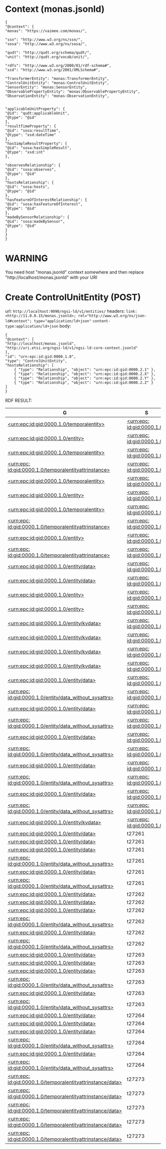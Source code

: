 # Context (monas.jsonld)
```
{
"@context": {
"monas": "https://vaimee.com/monas/",

"ssn": "http://www.w3.org/ns/ssn/",
"sosa": "http://www.w3.org/ns/sosa/",

"qudt": "http://qudt.org/schema/qudt/",
"unit": "http://qudt.org/vocab/unit/",

"rdfs": "http://www.w3.org/2000/01/rdf-schema#",
"xsd": "http://www.w3.org/2001/XMLSchema#",

"TransformerEntity": "monas:TransformerEntity",
"ControlUnitEntity": "monas:ControlUnitEntity",
"SensorEntity": "monas:SensorEntity",
"ObservablePropertyEntity": "monas:ObservablePropertyEntity",
"ObservationEntity": "monas:ObservationEntity",


"applicableUnitProperty": {
"@id": "qudt:applicableUnit",
"@type": "@id"
},
"resultTimeProperty": {
"@id": "sosa:resultTime",
"@type": "xsd:dateTime"
},
"hasSimpleResultProperty": {
"@id": "sosa:hasSimpleResult",
"@type": "xsd:int"
},

"observesRelationship": {
"@id": "sosa:observes",
"@type": "@id"
},
"hostsRelationship": {
"@id": "sosa:hosts",
"@type": "@id"
},
"hasFeatureOfInterestRelationship": {
"@id": "sosa:hasFeatureOfInterest",
"@type": "@id"
},
"madeBySensorRelationship": {
"@id": "sosa:madeBySensor",
"@type": "@id"
}
}
}
```
# WARNING
You need host "monas.jsonld" context somewhere and then replace "http://localhost/monas.jsonld" with your URI

# Create ControlUnitEntity (POST)
url: 		```http://localhost:9090/ngsi-ld/v1/entities/```
headers:
		```link:<http://11.0.0.15/monas.jsonld>; rel="http://www.w3.org/ns/json-ld#context"; type="application/ld+json"```
		```content-type:application/ld+json```
body:
```
{
"@context": [
"http://localhost/monas.jsonld",
"http://uri.etsi.org/ngsi-ld/v1/ngsi-ld-core-context.jsonld"
],
"id": "urn:epc:id:gid:0000.1.0",
"type": "ControlUnitEntity",
"hostsRelationship": [
	{ "type": "Relationship", "object": "urn:epc:id:gid:0000.2.1" },
	{ "type": "Relationship", "object": "urn:epc:id:gid:0000.2.X" },
	{ "type": "Relationship", "object": "urn:epc:id:gid:0000.2.Y" },
	{ "type": "Relationship", "object": "urn:epc:id:gid:0000.2.Z" }
]
}
```

RDF RESULT:

<table><thead><tr><th>G</th><th>S</th><th>P</th><th>O</th></tr></thead><tbody><tr><td class="uri"><a href="#explore:kb:%3Curn%3Aepc%3Aid%3Agid%3A0000.1.0%2Ftemporalentity%3E">&lt;urn:epc:&#8203;id:gid:0000.1.0/temporalentity&gt;</a></td><td class="uri"><a href="#explore:kb:%3Curn%3Aepc%3Aid%3Agid%3A0000.1.0%3E">&lt;urn:epc:&#8203;id:gid:0000.1.0&gt;</a></td><td class="uri"><a href="#explore:kb:%3Chttp%3A%2F%2Flocalhost%3A3000%2Fngsi%2Fcreatedat%3E">&lt;http://localhost:3000/ngsi/createdat&gt;</a></td><td class="literal">2021-11-15T09:24:13.125029Z</td></tr><tr><td class="uri"><a href="#explore:kb:%3Curn%3Aepc%3Aid%3Agid%3A0000.1.0%2Fentity%3E">&lt;urn:epc:&#8203;id:gid:0000.1.0/entity&gt;</a></td><td class="uri"><a href="#explore:kb:%3Curn%3Aepc%3Aid%3Agid%3A0000.1.0%3E">&lt;urn:epc:&#8203;id:gid:0000.1.0&gt;</a></td><td class="uri"><a href="#explore:kb:%3Chttp%3A%2F%2Flocalhost%3A3000%2Fngsi%2Fid%3E">&lt;http://localhost:3000/ngsi/id&gt;</a></td><td class="literal">urn:epc:&#8203;id:gid:0000.1.0</td></tr><tr><td class="uri"><a href="#explore:kb:%3Curn%3Aepc%3Aid%3Agid%3A0000.1.0%2Ftemporalentity%3E">&lt;urn:epc:&#8203;id:gid:0000.1.0/temporalentity&gt;</a></td><td class="uri"><a href="#explore:kb:%3Curn%3Aepc%3Aid%3Agid%3A0000.1.0%3E">&lt;urn:epc:&#8203;id:gid:0000.1.0&gt;</a></td><td class="uri"><a href="#explore:kb:%3Chttp%3A%2F%2Flocalhost%3A3000%2Fngsi%2Fid%3E">&lt;http://localhost:3000/ngsi/id&gt;</a></td><td class="literal">urn:epc:&#8203;id:gid:0000.1.0</td></tr><tr><td class="uri"><a href="#explore:kb:%3Curn%3Aepc%3Aid%3Agid%3A0000.1.0%2Ftemporalentityattrinstance%3E">&lt;urn:epc:&#8203;id:gid:0000.1.0/temporalentityattrinstance&gt;</a></td><td class="uri"><a href="#explore:kb:%3Curn%3Aepc%3Aid%3Agid%3A0000.1.0%3E">&lt;urn:epc:&#8203;id:gid:0000.1.0&gt;</a></td><td class="uri"><a href="#explore:kb:%3Chttp%3A%2F%2Flocalhost%3A3000%2Fngsi%2Fid%3E">&lt;http://localhost:3000/ngsi/id&gt;</a></td><td class="literal">urn:epc:&#8203;id:gid:0000.1.0</td></tr><tr><td class="uri"><a href="#explore:kb:%3Curn%3Aepc%3Aid%3Agid%3A0000.1.0%2Ftemporalentity%3E">&lt;urn:epc:&#8203;id:gid:0000.1.0/temporalentity&gt;</a></td><td class="uri"><a href="#explore:kb:%3Curn%3Aepc%3Aid%3Agid%3A0000.1.0%3E">&lt;urn:epc:&#8203;id:gid:0000.1.0&gt;</a></td><td class="uri"><a href="#explore:kb:%3Chttp%3A%2F%2Flocalhost%3A3000%2Fngsi%2Fmodifiedat%3E">&lt;http://localhost:3000/ngsi/modifiedat&gt;</a></td><td class="literal">2021-11-15T09:24:13.125029Z</td></tr><tr><td class="uri"><a href="#explore:kb:%3Curn%3Aepc%3Aid%3Agid%3A0000.1.0%2Fentity%3E">&lt;urn:epc:&#8203;id:gid:0000.1.0/entity&gt;</a></td><td class="uri"><a href="#explore:kb:%3Curn%3Aepc%3Aid%3Agid%3A0000.1.0%3E">&lt;urn:epc:&#8203;id:gid:0000.1.0&gt;</a></td><td class="uri"><a href="#explore:kb:%3Chttp%3A%2F%2Flocalhost%3A3000%2Fngsi%2Ftype%3E">&lt;http://localhost:3000/ngsi/type&gt;</a></td><td class="literal">https://vaimee.com/monas/ControlUnitEntity</td></tr><tr><td class="uri"><a href="#explore:kb:%3Curn%3Aepc%3Aid%3Agid%3A0000.1.0%2Ftemporalentity%3E">&lt;urn:epc:&#8203;id:gid:0000.1.0/temporalentity&gt;</a></td><td class="uri"><a href="#explore:kb:%3Curn%3Aepc%3Aid%3Agid%3A0000.1.0%3E">&lt;urn:epc:&#8203;id:gid:0000.1.0&gt;</a></td><td class="uri"><a href="#explore:kb:%3Chttp%3A%2F%2Flocalhost%3A3000%2Fngsi%2Ftype%3E">&lt;http://localhost:3000/ngsi/type&gt;</a></td><td class="literal">https://vaimee.com/monas/ControlUnitEntity</td></tr><tr><td class="uri"><a href="#explore:kb:%3Curn%3Aepc%3Aid%3Agid%3A0000.1.0%2Ftemporalentityattrinstance%3E">&lt;urn:epc:&#8203;id:gid:0000.1.0/temporalentityattrinstance&gt;</a></td><td class="uri"><a href="#explore:kb:%3Curn%3Aepc%3Aid%3Agid%3A0000.1.0%3E">&lt;urn:epc:&#8203;id:gid:0000.1.0&gt;</a></td><td class="uri"><a href="#explore:kb:%3Chttp%3A%2F%2Flocalhost%3A3000%2Fngsi%2FattributeId%3E">&lt;http://localhost:3000/ngsi/attributeId&gt;</a></td><td class="literal">http://www.w3.org/ns/sosa/hosts</td></tr><tr><td class="uri"><a href="#explore:kb:%3Curn%3Aepc%3Aid%3Agid%3A0000.1.0%2Fentity%3E">&lt;urn:epc:&#8203;id:gid:0000.1.0/entity&gt;</a></td><td class="uri"><a href="#explore:kb:%3Curn%3Aepc%3Aid%3Agid%3A0000.1.0%3E">&lt;urn:epc:&#8203;id:gid:0000.1.0&gt;</a></td><td class="uri"><a href="#explore:kb:%3Chttp%3A%2F%2Flocalhost%3A3000%2Fngsi%2Fdata%3E">&lt;http://localhost:3000/ngsi/data&gt;</a></td><td class="uri"><a href="#explore:kb:%3Curn%3Aepc%3Aid%3Agid%3A0000.1.0%2Fentity%2Fdata%3E">&lt;urn:epc:&#8203;id:gid:0000.1.0/entity/data&gt;</a></td></tr><tr><td class="uri"><a href="#explore:kb:%3Curn%3Aepc%3Aid%3Agid%3A0000.1.0%2Ftemporalentityattrinstance%3E">&lt;urn:epc:&#8203;id:gid:0000.1.0/temporalentityattrinstance&gt;</a></td><td class="uri"><a href="#explore:kb:%3Curn%3Aepc%3Aid%3Agid%3A0000.1.0%3E">&lt;urn:epc:&#8203;id:gid:0000.1.0&gt;</a></td><td class="uri"><a href="#explore:kb:%3Chttp%3A%2F%2Flocalhost%3A3000%2Fngsi%2Fdata%3E">&lt;http://localhost:3000/ngsi/data&gt;</a></td><td class="uri"><a href="#explore:kb:%3Curn%3Aepc%3Aid%3Agid%3A0000.1.0%2Ftemporalentityattrinstance%2Fdata%3E">&lt;urn:epc:&#8203;id:gid:0000.1.0/temporalentityattrinstance/data&gt;</a></td></tr><tr><td class="uri"><a href="#explore:kb:%3Curn%3Aepc%3Aid%3Agid%3A0000.1.0%2Fentity%2Fdata%3E">&lt;urn:epc:&#8203;id:gid:0000.1.0/entity/data&gt;</a></td><td class="uri"><a href="#explore:kb:%3Curn%3Aepc%3Aid%3Agid%3A0000.1.0%3E">&lt;urn:epc:&#8203;id:gid:0000.1.0&gt;</a></td><td class="uri"><a href="#explore:kb:%3Chttps%3A%2F%2Furi.etsi.org%2Fngsi-ld%2FcreatedAt%3E">&lt;https://uri.etsi.org/ngsi-ld/createdAt&gt;</a></td><td class="literal">2021-11-15T09:24:13.125029Z</td></tr><tr><td class="uri"><a href="#explore:kb:%3Curn%3Aepc%3Aid%3Agid%3A0000.1.0%2Fentity%2Fdata%3E">&lt;urn:epc:&#8203;id:gid:0000.1.0/entity/data&gt;</a></td><td class="uri"><a href="#explore:kb:%3Curn%3Aepc%3Aid%3Agid%3A0000.1.0%3E">&lt;urn:epc:&#8203;id:gid:0000.1.0&gt;</a></td><td class="uri"><a href="#explore:kb:%3Chttps%3A%2F%2Furi.etsi.org%2Fngsi-ld%2FmodifiedAt%3E">&lt;https://uri.etsi.org/ngsi-ld/modifiedAt&gt;</a></td><td class="literal">2021-11-15T09:24:13.125029Z</td></tr><tr><td class="uri"><a href="#explore:kb:%3Curn%3Aepc%3Aid%3Agid%3A0000.1.0%2Fentity%3E">&lt;urn:epc:&#8203;id:gid:0000.1.0/entity&gt;</a></td><td class="uri"><a href="#explore:kb:%3Curn%3Aepc%3Aid%3Agid%3A0000.1.0%3E">&lt;urn:epc:&#8203;id:gid:0000.1.0&gt;</a></td><td class="uri"><a href="#explore:kb:%3Chttp%3A%2F%2Flocalhost%3A3000%2Fngsi%2Fdata_without_sysattrs%3E">&lt;http://localhost:3000/ngsi/data_without_sysattrs&gt;</a></td><td class="uri"><a href="#explore:kb:%3Curn%3Aepc%3Aid%3Agid%3A0000.1.0%2Fentity%2Fdata_without_sysattrs%3E">&lt;urn:epc:&#8203;id:gid:0000.1.0/entity/data_without_sysattrs&gt;</a></td></tr><tr><td class="uri"><a href="#explore:kb:%3Curn%3Aepc%3Aid%3Agid%3A0000.1.0%2Fentity%3E">&lt;urn:epc:&#8203;id:gid:0000.1.0/entity&gt;</a></td><td class="uri"><a href="#explore:kb:%3Curn%3Aepc%3Aid%3Agid%3A0000.1.0%3E">&lt;urn:epc:&#8203;id:gid:0000.1.0&gt;</a></td><td class="uri"><a href="#explore:kb:%3Chttp%3A%2F%2Flocalhost%3A3000%2Fngsi%2Fkvdata%3E">&lt;http://localhost:3000/ngsi/kvdata&gt;</a></td><td class="uri"><a href="#explore:kb:%3Curn%3Aepc%3Aid%3Agid%3A0000.1.0%2Fentity%2Fkvdata%3E">&lt;urn:epc:&#8203;id:gid:0000.1.0/entity/kvdata&gt;</a></td></tr><tr><td class="uri"><a href="#explore:kb:%3Curn%3Aepc%3Aid%3Agid%3A0000.1.0%2Fentity%2Fkvdata%3E">&lt;urn:epc:&#8203;id:gid:0000.1.0/entity/kvdata&gt;</a></td><td class="uri"><a href="#explore:kb:%3Curn%3Aepc%3Aid%3Agid%3A0000.1.0%3E">&lt;urn:epc:&#8203;id:gid:0000.1.0&gt;</a></td><td class="uri"><a href="#explore:kb:%3Chttp%3A%2F%2Fwww.w3.org%2Fns%2Fsosa%2Fhosts%3E">&lt;http://www.w3.org/ns/sosa/hosts&gt;</a></td><td class="literal">urn:epc:&#8203;id:gid:0000.2.1</td></tr><tr><td class="uri"><a href="#explore:kb:%3Curn%3Aepc%3Aid%3Agid%3A0000.1.0%2Fentity%2Fkvdata%3E">&lt;urn:epc:&#8203;id:gid:0000.1.0/entity/kvdata&gt;</a></td><td class="uri"><a href="#explore:kb:%3Curn%3Aepc%3Aid%3Agid%3A0000.1.0%3E">&lt;urn:epc:&#8203;id:gid:0000.1.0&gt;</a></td><td class="uri"><a href="#explore:kb:%3Chttp%3A%2F%2Fwww.w3.org%2Fns%2Fsosa%2Fhosts%3E">&lt;http://www.w3.org/ns/sosa/hosts&gt;</a></td><td class="literal">urn:epc:&#8203;id:gid:0000.2.X</td></tr><tr><td class="uri"><a href="#explore:kb:%3Curn%3Aepc%3Aid%3Agid%3A0000.1.0%2Fentity%2Fkvdata%3E">&lt;urn:epc:&#8203;id:gid:0000.1.0/entity/kvdata&gt;</a></td><td class="uri"><a href="#explore:kb:%3Curn%3Aepc%3Aid%3Agid%3A0000.1.0%3E">&lt;urn:epc:&#8203;id:gid:0000.1.0&gt;</a></td><td class="uri"><a href="#explore:kb:%3Chttp%3A%2F%2Fwww.w3.org%2Fns%2Fsosa%2Fhosts%3E">&lt;http://www.w3.org/ns/sosa/hosts&gt;</a></td><td class="literal">urn:epc:&#8203;id:gid:0000.2.Y</td></tr><tr><td class="uri"><a href="#explore:kb:%3Curn%3Aepc%3Aid%3Agid%3A0000.1.0%2Fentity%2Fkvdata%3E">&lt;urn:epc:&#8203;id:gid:0000.1.0/entity/kvdata&gt;</a></td><td class="uri"><a href="#explore:kb:%3Curn%3Aepc%3Aid%3Agid%3A0000.1.0%3E">&lt;urn:epc:&#8203;id:gid:0000.1.0&gt;</a></td><td class="uri"><a href="#explore:kb:%3Chttp%3A%2F%2Fwww.w3.org%2Fns%2Fsosa%2Fhosts%3E">&lt;http://www.w3.org/ns/sosa/hosts&gt;</a></td><td class="literal">urn:epc:&#8203;id:gid:0000.2.Z</td></tr><tr><td class="uri"><a href="#explore:kb:%3Curn%3Aepc%3Aid%3Agid%3A0000.1.0%2Fentity%2Fdata%3E">&lt;urn:epc:&#8203;id:gid:0000.1.0/entity/data&gt;</a></td><td class="uri"><a href="#explore:kb:%3Curn%3Aepc%3Aid%3Agid%3A0000.1.0%3E">&lt;urn:epc:&#8203;id:gid:0000.1.0&gt;</a></td><td class="uri"><a href="#explore:kb:%3Chttp%3A%2F%2Fwww.w3.org%2Fns%2Fsosa%2Fhosts%3E">&lt;http://www.w3.org/ns/sosa/hosts&gt;</a></td><td class="bnode">t27261</td></tr><tr><td class="uri"><a href="#explore:kb:%3Curn%3Aepc%3Aid%3Agid%3A0000.1.0%2Fentity%2Fdata_without_sysattrs%3E">&lt;urn:epc:&#8203;id:gid:0000.1.0/entity/data_without_sysattrs&gt;</a></td><td class="uri"><a href="#explore:kb:%3Curn%3Aepc%3Aid%3Agid%3A0000.1.0%3E">&lt;urn:epc:&#8203;id:gid:0000.1.0&gt;</a></td><td class="uri"><a href="#explore:kb:%3Chttp%3A%2F%2Fwww.w3.org%2Fns%2Fsosa%2Fhosts%3E">&lt;http://www.w3.org/ns/sosa/hosts&gt;</a></td><td class="bnode">t27261</td></tr><tr><td class="uri"><a href="#explore:kb:%3Curn%3Aepc%3Aid%3Agid%3A0000.1.0%2Fentity%2Fdata%3E">&lt;urn:epc:&#8203;id:gid:0000.1.0/entity/data&gt;</a></td><td class="uri"><a href="#explore:kb:%3Curn%3Aepc%3Aid%3Agid%3A0000.1.0%3E">&lt;urn:epc:&#8203;id:gid:0000.1.0&gt;</a></td><td class="uri"><a href="#explore:kb:%3Chttp%3A%2F%2Fwww.w3.org%2Fns%2Fsosa%2Fhosts%3E">&lt;http://www.w3.org/ns/sosa/hosts&gt;</a></td><td class="bnode">t27262</td></tr><tr><td class="uri"><a href="#explore:kb:%3Curn%3Aepc%3Aid%3Agid%3A0000.1.0%2Fentity%2Fdata_without_sysattrs%3E">&lt;urn:epc:&#8203;id:gid:0000.1.0/entity/data_without_sysattrs&gt;</a></td><td class="uri"><a href="#explore:kb:%3Curn%3Aepc%3Aid%3Agid%3A0000.1.0%3E">&lt;urn:epc:&#8203;id:gid:0000.1.0&gt;</a></td><td class="uri"><a href="#explore:kb:%3Chttp%3A%2F%2Fwww.w3.org%2Fns%2Fsosa%2Fhosts%3E">&lt;http://www.w3.org/ns/sosa/hosts&gt;</a></td><td class="bnode">t27262</td></tr><tr><td class="uri"><a href="#explore:kb:%3Curn%3Aepc%3Aid%3Agid%3A0000.1.0%2Fentity%2Fdata%3E">&lt;urn:epc:&#8203;id:gid:0000.1.0/entity/data&gt;</a></td><td class="uri"><a href="#explore:kb:%3Curn%3Aepc%3Aid%3Agid%3A0000.1.0%3E">&lt;urn:epc:&#8203;id:gid:0000.1.0&gt;</a></td><td class="uri"><a href="#explore:kb:%3Chttp%3A%2F%2Fwww.w3.org%2Fns%2Fsosa%2Fhosts%3E">&lt;http://www.w3.org/ns/sosa/hosts&gt;</a></td><td class="bnode">t27263</td></tr><tr><td class="uri"><a href="#explore:kb:%3Curn%3Aepc%3Aid%3Agid%3A0000.1.0%2Fentity%2Fdata_without_sysattrs%3E">&lt;urn:epc:&#8203;id:gid:0000.1.0/entity/data_without_sysattrs&gt;</a></td><td class="uri"><a href="#explore:kb:%3Curn%3Aepc%3Aid%3Agid%3A0000.1.0%3E">&lt;urn:epc:&#8203;id:gid:0000.1.0&gt;</a></td><td class="uri"><a href="#explore:kb:%3Chttp%3A%2F%2Fwww.w3.org%2Fns%2Fsosa%2Fhosts%3E">&lt;http://www.w3.org/ns/sosa/hosts&gt;</a></td><td class="bnode">t27263</td></tr><tr><td class="uri"><a href="#explore:kb:%3Curn%3Aepc%3Aid%3Agid%3A0000.1.0%2Fentity%2Fdata%3E">&lt;urn:epc:&#8203;id:gid:0000.1.0/entity/data&gt;</a></td><td class="uri"><a href="#explore:kb:%3Curn%3Aepc%3Aid%3Agid%3A0000.1.0%3E">&lt;urn:epc:&#8203;id:gid:0000.1.0&gt;</a></td><td class="uri"><a href="#explore:kb:%3Chttp%3A%2F%2Fwww.w3.org%2Fns%2Fsosa%2Fhosts%3E">&lt;http://www.w3.org/ns/sosa/hosts&gt;</a></td><td class="bnode">t27264</td></tr><tr><td class="uri"><a href="#explore:kb:%3Curn%3Aepc%3Aid%3Agid%3A0000.1.0%2Fentity%2Fdata_without_sysattrs%3E">&lt;urn:epc:&#8203;id:gid:0000.1.0/entity/data_without_sysattrs&gt;</a></td><td class="uri"><a href="#explore:kb:%3Curn%3Aepc%3Aid%3Agid%3A0000.1.0%3E">&lt;urn:epc:&#8203;id:gid:0000.1.0&gt;</a></td><td class="uri"><a href="#explore:kb:%3Chttp%3A%2F%2Fwww.w3.org%2Fns%2Fsosa%2Fhosts%3E">&lt;http://www.w3.org/ns/sosa/hosts&gt;</a></td><td class="bnode">t27264</td></tr><tr><td class="uri"><a href="#explore:kb:%3Curn%3Aepc%3Aid%3Agid%3A0000.1.0%2Fentity%2Fdata%3E">&lt;urn:epc:&#8203;id:gid:0000.1.0/entity/data&gt;</a></td><td class="uri"><a href="#explore:kb:%3Curn%3Aepc%3Aid%3Agid%3A0000.1.0%3E">&lt;urn:epc:&#8203;id:gid:0000.1.0&gt;</a></td><td class="uri"><a href="#explore:kb:rdf%3Atype">rdf:type</a></td><td class="uri"><a href="#explore:kb:%3Chttps%3A%2F%2Fvaimee.com%2Fmonas%2FControlUnitEntity%3E">&lt;https://vaimee.com/monas/ControlUnitEntity&gt;</a></td></tr><tr><td class="uri"><a href="#explore:kb:%3Curn%3Aepc%3Aid%3Agid%3A0000.1.0%2Fentity%2Fdata_without_sysattrs%3E">&lt;urn:epc:&#8203;id:gid:0000.1.0/entity/data_without_sysattrs&gt;</a></td><td class="uri"><a href="#explore:kb:%3Curn%3Aepc%3Aid%3Agid%3A0000.1.0%3E">&lt;urn:epc:&#8203;id:gid:0000.1.0&gt;</a></td><td class="uri"><a href="#explore:kb:rdf%3Atype">rdf:type</a></td><td class="uri"><a href="#explore:kb:%3Chttps%3A%2F%2Fvaimee.com%2Fmonas%2FControlUnitEntity%3E">&lt;https://vaimee.com/monas/ControlUnitEntity&gt;</a></td></tr><tr><td class="uri"><a href="#explore:kb:%3Curn%3Aepc%3Aid%3Agid%3A0000.1.0%2Fentity%2Fkvdata%3E">&lt;urn:epc:&#8203;id:gid:0000.1.0/entity/kvdata&gt;</a></td><td class="uri"><a href="#explore:kb:%3Curn%3Aepc%3Aid%3Agid%3A0000.1.0%3E">&lt;urn:epc:&#8203;id:gid:0000.1.0&gt;</a></td><td class="uri"><a href="#explore:kb:rdf%3Atype">rdf:type</a></td><td class="uri"><a href="#explore:kb:%3Chttps%3A%2F%2Fvaimee.com%2Fmonas%2FControlUnitEntity%3E">&lt;https://vaimee.com/monas/ControlUnitEntity&gt;</a></td></tr><tr><td class="uri"><a href="#explore:kb:%3Curn%3Aepc%3Aid%3Agid%3A0000.1.0%2Fentity%2Fdata%3E">&lt;urn:epc:&#8203;id:gid:0000.1.0/entity/data&gt;</a></td><td class="bnode">t27261</td><td class="uri"><a href="#explore:kb:%3Chttps%3A%2F%2Furi.etsi.org%2Fngsi-ld%2FcreatedAt%3E">&lt;https://uri.etsi.org/ngsi-ld/createdAt&gt;</a></td><td class="literal">2021-11-15T09:24:13.125029Z</td></tr><tr><td class="uri"><a href="#explore:kb:%3Curn%3Aepc%3Aid%3Agid%3A0000.1.0%2Fentity%2Fdata%3E">&lt;urn:epc:&#8203;id:gid:0000.1.0/entity/data&gt;</a></td><td class="bnode">t27261</td><td class="uri"><a href="#explore:kb:%3Chttps%3A%2F%2Furi.etsi.org%2Fngsi-ld%2FmodifiedAt%3E">&lt;https://uri.etsi.org/ngsi-ld/modifiedAt&gt;</a></td><td class="literal">2021-11-15T09:24:13.125029Z</td></tr><tr><td class="uri"><a href="#explore:kb:%3Curn%3Aepc%3Aid%3Agid%3A0000.1.0%2Fentity%2Fdata%3E">&lt;urn:epc:&#8203;id:gid:0000.1.0/entity/data&gt;</a></td><td class="bnode">t27261</td><td class="uri"><a href="#explore:kb:%3Chttps%3A%2F%2Furi.etsi.org%2Fngsi-ld%2FhasObject%3E">&lt;https://uri.etsi.org/ngsi-ld/hasObject&gt;</a></td><td class="uri"><a href="#explore:kb:%3Curn%3Aepc%3Aid%3Agid%3A0000.2.1%3E">&lt;urn:epc:&#8203;id:gid:0000.2.1&gt;</a></td></tr><tr><td class="uri"><a href="#explore:kb:%3Curn%3Aepc%3Aid%3Agid%3A0000.1.0%2Fentity%2Fdata_without_sysattrs%3E">&lt;urn:epc:&#8203;id:gid:0000.1.0/entity/data_without_sysattrs&gt;</a></td><td class="bnode">t27261</td><td class="uri"><a href="#explore:kb:%3Chttps%3A%2F%2Furi.etsi.org%2Fngsi-ld%2FhasObject%3E">&lt;https://uri.etsi.org/ngsi-ld/hasObject&gt;</a></td><td class="uri"><a href="#explore:kb:%3Curn%3Aepc%3Aid%3Agid%3A0000.2.1%3E">&lt;urn:epc:&#8203;id:gid:0000.2.1&gt;</a></td></tr><tr><td class="uri"><a href="#explore:kb:%3Curn%3Aepc%3Aid%3Agid%3A0000.1.0%2Fentity%2Fdata%3E">&lt;urn:epc:&#8203;id:gid:0000.1.0/entity/data&gt;</a></td><td class="bnode">t27261</td><td class="uri"><a href="#explore:kb:rdf%3Atype">rdf:type</a></td><td class="uri"><a href="#explore:kb:%3Chttps%3A%2F%2Furi.etsi.org%2Fngsi-ld%2FRelationship%3E">&lt;https://uri.etsi.org/ngsi-ld/Relationship&gt;</a></td></tr><tr><td class="uri"><a href="#explore:kb:%3Curn%3Aepc%3Aid%3Agid%3A0000.1.0%2Fentity%2Fdata_without_sysattrs%3E">&lt;urn:epc:&#8203;id:gid:0000.1.0/entity/data_without_sysattrs&gt;</a></td><td class="bnode">t27261</td><td class="uri"><a href="#explore:kb:rdf%3Atype">rdf:type</a></td><td class="uri"><a href="#explore:kb:%3Chttps%3A%2F%2Furi.etsi.org%2Fngsi-ld%2FRelationship%3E">&lt;https://uri.etsi.org/ngsi-ld/Relationship&gt;</a></td></tr><tr><td class="uri"><a href="#explore:kb:%3Curn%3Aepc%3Aid%3Agid%3A0000.1.0%2Fentity%2Fdata%3E">&lt;urn:epc:&#8203;id:gid:0000.1.0/entity/data&gt;</a></td><td class="bnode">t27262</td><td class="uri"><a href="#explore:kb:%3Chttps%3A%2F%2Furi.etsi.org%2Fngsi-ld%2FcreatedAt%3E">&lt;https://uri.etsi.org/ngsi-ld/createdAt&gt;</a></td><td class="literal">2021-11-15T09:24:13.125029Z</td></tr><tr><td class="uri"><a href="#explore:kb:%3Curn%3Aepc%3Aid%3Agid%3A0000.1.0%2Fentity%2Fdata%3E">&lt;urn:epc:&#8203;id:gid:0000.1.0/entity/data&gt;</a></td><td class="bnode">t27262</td><td class="uri"><a href="#explore:kb:%3Chttps%3A%2F%2Furi.etsi.org%2Fngsi-ld%2FmodifiedAt%3E">&lt;https://uri.etsi.org/ngsi-ld/modifiedAt&gt;</a></td><td class="literal">2021-11-15T09:24:13.125029Z</td></tr><tr><td class="uri"><a href="#explore:kb:%3Curn%3Aepc%3Aid%3Agid%3A0000.1.0%2Fentity%2Fdata%3E">&lt;urn:epc:&#8203;id:gid:0000.1.0/entity/data&gt;</a></td><td class="bnode">t27262</td><td class="uri"><a href="#explore:kb:%3Chttps%3A%2F%2Furi.etsi.org%2Fngsi-ld%2FhasObject%3E">&lt;https://uri.etsi.org/ngsi-ld/hasObject&gt;</a></td><td class="uri"><a href="#explore:kb:%3Curn%3Aepc%3Aid%3Agid%3A0000.2.X%3E">&lt;urn:epc:&#8203;id:gid:0000.2.X&gt;</a></td></tr><tr><td class="uri"><a href="#explore:kb:%3Curn%3Aepc%3Aid%3Agid%3A0000.1.0%2Fentity%2Fdata_without_sysattrs%3E">&lt;urn:epc:&#8203;id:gid:0000.1.0/entity/data_without_sysattrs&gt;</a></td><td class="bnode">t27262</td><td class="uri"><a href="#explore:kb:%3Chttps%3A%2F%2Furi.etsi.org%2Fngsi-ld%2FhasObject%3E">&lt;https://uri.etsi.org/ngsi-ld/hasObject&gt;</a></td><td class="uri"><a href="#explore:kb:%3Curn%3Aepc%3Aid%3Agid%3A0000.2.X%3E">&lt;urn:epc:&#8203;id:gid:0000.2.X&gt;</a></td></tr><tr><td class="uri"><a href="#explore:kb:%3Curn%3Aepc%3Aid%3Agid%3A0000.1.0%2Fentity%2Fdata%3E">&lt;urn:epc:&#8203;id:gid:0000.1.0/entity/data&gt;</a></td><td class="bnode">t27262</td><td class="uri"><a href="#explore:kb:rdf%3Atype">rdf:type</a></td><td class="uri"><a href="#explore:kb:%3Chttps%3A%2F%2Furi.etsi.org%2Fngsi-ld%2FRelationship%3E">&lt;https://uri.etsi.org/ngsi-ld/Relationship&gt;</a></td></tr><tr><td class="uri"><a href="#explore:kb:%3Curn%3Aepc%3Aid%3Agid%3A0000.1.0%2Fentity%2Fdata_without_sysattrs%3E">&lt;urn:epc:&#8203;id:gid:0000.1.0/entity/data_without_sysattrs&gt;</a></td><td class="bnode">t27262</td><td class="uri"><a href="#explore:kb:rdf%3Atype">rdf:type</a></td><td class="uri"><a href="#explore:kb:%3Chttps%3A%2F%2Furi.etsi.org%2Fngsi-ld%2FRelationship%3E">&lt;https://uri.etsi.org/ngsi-ld/Relationship&gt;</a></td></tr><tr><td class="uri"><a href="#explore:kb:%3Curn%3Aepc%3Aid%3Agid%3A0000.1.0%2Fentity%2Fdata%3E">&lt;urn:epc:&#8203;id:gid:0000.1.0/entity/data&gt;</a></td><td class="bnode">t27263</td><td class="uri"><a href="#explore:kb:%3Chttps%3A%2F%2Furi.etsi.org%2Fngsi-ld%2FcreatedAt%3E">&lt;https://uri.etsi.org/ngsi-ld/createdAt&gt;</a></td><td class="literal">2021-11-15T09:24:13.125029Z</td></tr><tr><td class="uri"><a href="#explore:kb:%3Curn%3Aepc%3Aid%3Agid%3A0000.1.0%2Fentity%2Fdata%3E">&lt;urn:epc:&#8203;id:gid:0000.1.0/entity/data&gt;</a></td><td class="bnode">t27263</td><td class="uri"><a href="#explore:kb:%3Chttps%3A%2F%2Furi.etsi.org%2Fngsi-ld%2FmodifiedAt%3E">&lt;https://uri.etsi.org/ngsi-ld/modifiedAt&gt;</a></td><td class="literal">2021-11-15T09:24:13.125029Z</td></tr><tr><td class="uri"><a href="#explore:kb:%3Curn%3Aepc%3Aid%3Agid%3A0000.1.0%2Fentity%2Fdata%3E">&lt;urn:epc:&#8203;id:gid:0000.1.0/entity/data&gt;</a></td><td class="bnode">t27263</td><td class="uri"><a href="#explore:kb:%3Chttps%3A%2F%2Furi.etsi.org%2Fngsi-ld%2FhasObject%3E">&lt;https://uri.etsi.org/ngsi-ld/hasObject&gt;</a></td><td class="uri"><a href="#explore:kb:%3Curn%3Aepc%3Aid%3Agid%3A0000.2.Y%3E">&lt;urn:epc:&#8203;id:gid:0000.2.Y&gt;</a></td></tr><tr><td class="uri"><a href="#explore:kb:%3Curn%3Aepc%3Aid%3Agid%3A0000.1.0%2Fentity%2Fdata_without_sysattrs%3E">&lt;urn:epc:&#8203;id:gid:0000.1.0/entity/data_without_sysattrs&gt;</a></td><td class="bnode">t27263</td><td class="uri"><a href="#explore:kb:%3Chttps%3A%2F%2Furi.etsi.org%2Fngsi-ld%2FhasObject%3E">&lt;https://uri.etsi.org/ngsi-ld/hasObject&gt;</a></td><td class="uri"><a href="#explore:kb:%3Curn%3Aepc%3Aid%3Agid%3A0000.2.Y%3E">&lt;urn:epc:&#8203;id:gid:0000.2.Y&gt;</a></td></tr><tr><td class="uri"><a href="#explore:kb:%3Curn%3Aepc%3Aid%3Agid%3A0000.1.0%2Fentity%2Fdata%3E">&lt;urn:epc:&#8203;id:gid:0000.1.0/entity/data&gt;</a></td><td class="bnode">t27263</td><td class="uri"><a href="#explore:kb:rdf%3Atype">rdf:type</a></td><td class="uri"><a href="#explore:kb:%3Chttps%3A%2F%2Furi.etsi.org%2Fngsi-ld%2FRelationship%3E">&lt;https://uri.etsi.org/ngsi-ld/Relationship&gt;</a></td></tr><tr><td class="uri"><a href="#explore:kb:%3Curn%3Aepc%3Aid%3Agid%3A0000.1.0%2Fentity%2Fdata_without_sysattrs%3E">&lt;urn:epc:&#8203;id:gid:0000.1.0/entity/data_without_sysattrs&gt;</a></td><td class="bnode">t27263</td><td class="uri"><a href="#explore:kb:rdf%3Atype">rdf:type</a></td><td class="uri"><a href="#explore:kb:%3Chttps%3A%2F%2Furi.etsi.org%2Fngsi-ld%2FRelationship%3E">&lt;https://uri.etsi.org/ngsi-ld/Relationship&gt;</a></td></tr><tr><td class="uri"><a href="#explore:kb:%3Curn%3Aepc%3Aid%3Agid%3A0000.1.0%2Fentity%2Fdata%3E">&lt;urn:epc:&#8203;id:gid:0000.1.0/entity/data&gt;</a></td><td class="bnode">t27264</td><td class="uri"><a href="#explore:kb:%3Chttps%3A%2F%2Furi.etsi.org%2Fngsi-ld%2FcreatedAt%3E">&lt;https://uri.etsi.org/ngsi-ld/createdAt&gt;</a></td><td class="literal">2021-11-15T09:24:13.125029Z</td></tr><tr><td class="uri"><a href="#explore:kb:%3Curn%3Aepc%3Aid%3Agid%3A0000.1.0%2Fentity%2Fdata%3E">&lt;urn:epc:&#8203;id:gid:0000.1.0/entity/data&gt;</a></td><td class="bnode">t27264</td><td class="uri"><a href="#explore:kb:%3Chttps%3A%2F%2Furi.etsi.org%2Fngsi-ld%2FmodifiedAt%3E">&lt;https://uri.etsi.org/ngsi-ld/modifiedAt&gt;</a></td><td class="literal">2021-11-15T09:24:13.125029Z</td></tr><tr><td class="uri"><a href="#explore:kb:%3Curn%3Aepc%3Aid%3Agid%3A0000.1.0%2Fentity%2Fdata%3E">&lt;urn:epc:&#8203;id:gid:0000.1.0/entity/data&gt;</a></td><td class="bnode">t27264</td><td class="uri"><a href="#explore:kb:%3Chttps%3A%2F%2Furi.etsi.org%2Fngsi-ld%2FhasObject%3E">&lt;https://uri.etsi.org/ngsi-ld/hasObject&gt;</a></td><td class="uri"><a href="#explore:kb:%3Curn%3Aepc%3Aid%3Agid%3A0000.2.Z%3E">&lt;urn:epc:&#8203;id:gid:0000.2.Z&gt;</a></td></tr><tr><td class="uri"><a href="#explore:kb:%3Curn%3Aepc%3Aid%3Agid%3A0000.1.0%2Fentity%2Fdata_without_sysattrs%3E">&lt;urn:epc:&#8203;id:gid:0000.1.0/entity/data_without_sysattrs&gt;</a></td><td class="bnode">t27264</td><td class="uri"><a href="#explore:kb:%3Chttps%3A%2F%2Furi.etsi.org%2Fngsi-ld%2FhasObject%3E">&lt;https://uri.etsi.org/ngsi-ld/hasObject&gt;</a></td><td class="uri"><a href="#explore:kb:%3Curn%3Aepc%3Aid%3Agid%3A0000.2.Z%3E">&lt;urn:epc:&#8203;id:gid:0000.2.Z&gt;</a></td></tr><tr><td class="uri"><a href="#explore:kb:%3Curn%3Aepc%3Aid%3Agid%3A0000.1.0%2Fentity%2Fdata%3E">&lt;urn:epc:&#8203;id:gid:0000.1.0/entity/data&gt;</a></td><td class="bnode">t27264</td><td class="uri"><a href="#explore:kb:rdf%3Atype">rdf:type</a></td><td class="uri"><a href="#explore:kb:%3Chttps%3A%2F%2Furi.etsi.org%2Fngsi-ld%2FRelationship%3E">&lt;https://uri.etsi.org/ngsi-ld/Relationship&gt;</a></td></tr><tr><td class="uri"><a href="#explore:kb:%3Curn%3Aepc%3Aid%3Agid%3A0000.1.0%2Fentity%2Fdata_without_sysattrs%3E">&lt;urn:epc:&#8203;id:gid:0000.1.0/entity/data_without_sysattrs&gt;</a></td><td class="bnode">t27264</td><td class="uri"><a href="#explore:kb:rdf%3Atype">rdf:type</a></td><td class="uri"><a href="#explore:kb:%3Chttps%3A%2F%2Furi.etsi.org%2Fngsi-ld%2FRelationship%3E">&lt;https://uri.etsi.org/ngsi-ld/Relationship&gt;</a></td></tr><tr><td class="uri"><a href="#explore:kb:%3Curn%3Aepc%3Aid%3Agid%3A0000.1.0%2Ftemporalentityattrinstance%2Fdata%3E">&lt;urn:epc:&#8203;id:gid:0000.1.0/temporalentityattrinstance/data&gt;</a></td><td class="bnode">t27273</td><td class="uri"><a href="#explore:kb:%3Chttps%3A%2F%2Furi.etsi.org%2Fngsi-ld%2FcreatedAt%3E">&lt;https://uri.etsi.org/ngsi-ld/createdAt&gt;</a></td><td class="literal">2021-11-15T09:24:13.125029Z</td></tr><tr><td class="uri"><a href="#explore:kb:%3Curn%3Aepc%3Aid%3Agid%3A0000.1.0%2Ftemporalentityattrinstance%2Fdata%3E">&lt;urn:epc:&#8203;id:gid:0000.1.0/temporalentityattrinstance/data&gt;</a></td><td class="bnode">t27273</td><td class="uri"><a href="#explore:kb:%3Chttps%3A%2F%2Furi.etsi.org%2Fngsi-ld%2FinstanceId%3E">&lt;https://uri.etsi.org/ngsi-ld/instanceId&gt;</a></td><td class="uri"><a href="#explore:kb:%3Curn%3Angsi-ld%3A163ba859-5c48-422b-86c3-fdb9f0cf488b%3E">&lt;urn:ngsi-ld:163ba859-5c48-422b-86c3-fdb9f0cf488b&gt;</a></td></tr><tr><td class="uri"><a href="#explore:kb:%3Curn%3Aepc%3Aid%3Agid%3A0000.1.0%2Ftemporalentityattrinstance%2Fdata%3E">&lt;urn:epc:&#8203;id:gid:0000.1.0/temporalentityattrinstance/data&gt;</a></td><td class="bnode">t27273</td><td class="uri"><a href="#explore:kb:%3Chttps%3A%2F%2Furi.etsi.org%2Fngsi-ld%2FmodifiedAt%3E">&lt;https://uri.etsi.org/ngsi-ld/modifiedAt&gt;</a></td><td class="literal">2021-11-15T09:24:13.125029Z</td></tr><tr><td class="uri"><a href="#explore:kb:%3Curn%3Aepc%3Aid%3Agid%3A0000.1.0%2Ftemporalentityattrinstance%2Fdata%3E">&lt;urn:epc:&#8203;id:gid:0000.1.0/temporalentityattrinstance/data&gt;</a></td><td class="bnode">t27273</td><td class="uri"><a href="#explore:kb:%3Chttps%3A%2F%2Furi.etsi.org%2Fngsi-ld%2FhasObject%3E">&lt;https://uri.etsi.org/ngsi-ld/hasObject&gt;</a></td><td class="uri"><a href="#explore:kb:%3Curn%3Aepc%3Aid%3Agid%3A0000.2.Z%3E">&lt;urn:epc:&#8203;id:gid:0000.2.Z&gt;</a></td></tr><tr><td class="uri"><a href="#explore:kb:%3Curn%3Aepc%3Aid%3Agid%3A0000.1.0%2Ftemporalentityattrinstance%2Fdata%3E">&lt;urn:epc:&#8203;id:gid:0000.1.0/temporalentityattrinstance/data&gt;</a></td><td class="bnode">t27273</td><td class="uri"><a href="#explore:kb:rdf%3Atype">rdf:type</a></td><td class="uri"><a href="#explore:kb:%3Chttps%3A%2F%2Furi.etsi.org%2Fngsi-ld%2FRelationship%3E">&lt;https://uri.etsi.org/ngsi-ld/Relationship&gt;</a></td></tr></tbody></table>



